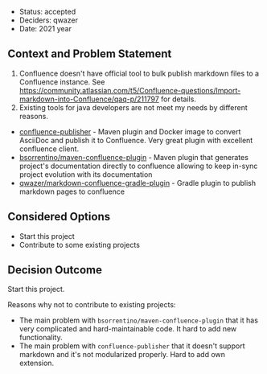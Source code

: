 * Status: accepted
* Deciders: qwazer
* Date: 2021 year

## Context and Problem Statement

1. Confluence doesn't have official tool to bulk publish markdown files to a Confluence instance.
   See https://community.atlassian.com/t5/Confluence-questions/Import-markdown-into-Confluence/qaq-p/211797 for details.
2. Existing tools for java developers are not meet my needs by different reasons.


* [confluence-publisher](https://github.com/confluence-publisher/confluence-publisher) - Maven plugin and Docker image to convert AsciiDoc and publish it to Confluence. Very great plugin with excellent confluence client.
* [bsorrentino/maven-confluence-plugin](https://github.com/bsorrentino/maven-confluence-plugin) - Maven plugin that generates project's documentation directly to confluence allowing to keep in-sync project evolution with its documentation
* [qwazer/markdown-confluence-gradle-plugin](https://github.com/qwazer/markdown-confluence-gradle-plugin) - Gradle plugin to publish markdown pages to confluence

## Considered Options

* Start this project
* Contribute to some existing projects


## Decision Outcome

Start this project.

Reasons why not to contribute to existing projects:

* The main problem with `bsorrentino/maven-confluence-plugin` that it has very complicated and hard-maintainable code. It hard to add new functionality.
* The main problem with `confluence-publisher` that it doesn't support markdown and it's not modularized properly. Hard to add own extension.


